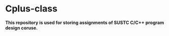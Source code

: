 # Cplus-class
**This repository is used for storing assignments of SUSTC C/C++ program design coruse.**
